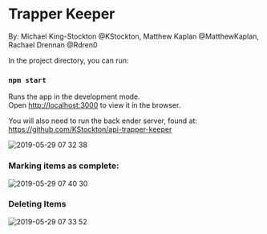 # Trapper Keeper
By: Michael King-Stockton @KStockton, Matthew Kaplan @MatthewKaplan, Rachael Drennan @Rdren0


In the project directory, you can run:

### `npm start`
Runs the app in the development mode.<br>
Open [http://localhost:3000](http://localhost:3000) to view it in the browser.

You will also need to run the back ender server, found at:
https://github.com/KStockton/api-trapper-keeper
   
      
![2019-05-29 07 32 38](https://user-images.githubusercontent.com/39016273/58562317-3e591f00-81e6-11e9-8125-d321836d57e0.gif)


### Marking items as complete:
![2019-05-29 07 40 30](https://user-images.githubusercontent.com/39016273/58561804-3cdb2700-81e5-11e9-89f5-b6b18f20e322.gif)

### Deleting Items
![2019-05-29 07 33 52](https://user-images.githubusercontent.com/39016273/58562132-de627880-81e5-11e9-9232-7c5e30a8252f.gif)




